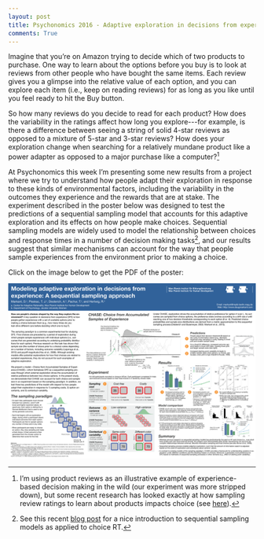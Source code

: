 ```yaml
---
layout: post
title: Psychonomics 2016 - Adaptive exploration in decisions from experience
comments: True
---
```


Imagine that you’re on Amazon trying to decide which of two products to purchase. One way to learn about the options before you buy is to look at reviews from other people who have bought the same items. Each review gives you a glimpse into the relative value of each option, and you can explore each item (i.e., keep on reading reviews) for as long as you like until you feel ready to hit the Buy button. 

So how many reviews do you decide to read for each product? How does the variability in the ratings affect how long you explore---for example, is there a difference between seeing a string of solid 4-star reviews as opposed to a mixture of 5-star and 3-star reviews? How does your exploration change when searching for a relatively mundane product like a power adapter as opposed to a major purchase like a computer?[^1]

At Psychonomics this week I’m presenting some new results from a project where we try to understand how people adapt their exploration in response to these kinds of environmental factors, including the variability in the outcomes they experience and the rewards that are at stake. The experiment described in the poster below was designed to test the predictions of a sequential sampling model that accounts for this adaptive exploration and its effects on how people make choices. Sequential sampling models are widely used to model the relationship between choices and response times in a number of decision making tasks[^2], and our results suggest that similar mechanisms can account for the way that people sample experiences from the environment prior to making a choice.

Click on the image below to get the PDF of the poster:

[![psychonomics-poster](/assets/2016_Psychonomics_poster.png)](/assets/2016_Psychonomics_poster.pdf)

[^1]: I’m using product reviews as an illustrative example of experience-based decision making in the wild (our experiment was more stripped down), but some recent research has looked exactly at how sampling review ratings to learn about products impacts choice (see [here](http://onlinelibrary.wiley.com/doi/10.1002/bdm.1841/full)).

[^2]: See this recent [blog post](http://www.psychonomic.org/news/316843/When-EZ-does-it-Simpler-models-are-sometimes-better-than-their-complex-cousins.htm) for a nice introduction to sequential sampling models as applied to choice RT.
